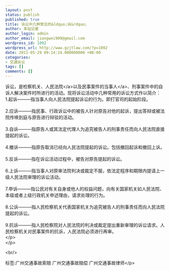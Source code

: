 ```yaml
---
layout: post
status: publish
published: true
title: 诉讼中几种常见的&ldquo;诉&rdquo;
author: 本站记者
author_login: admin
author_email: jiangwei909@gmail.com
wordpress_id: 1092
wordpress_url: http://www.gzjtlaw.com/?p=1092
date: 2011-05-29 09:14:24.000000000 +08:00
categories:
- 交通诉讼
tags: []
comments: []
---
```

<p><p>诉讼，是检察机关、<a>人民法院<&#47;a>以及民事案件的<a>当事人<&#47;a>、刑事案件中的自诉人解决案件时所进行的活动。现将诉讼活动中几种常用的诉讼方式作以简介：<br>1.起诉&mdash;&mdash;&mdash;指当事人向人民法院提起诉讼的行为。即打官司的起始阶段。<br><br>2.应诉&mdash;&mdash;&mdash;指民事、行政诉讼中的被告人针对原告对他的起诉，提出答辩或被法院传唤到庭与原告进行辩驳的活动。<br><br>3.自诉&mdash;&mdash;&mdash;指原告人或其法定代理人为追究被告人的刑事责任而向人民法院直接提起的诉讼。<br><br>4.撤诉&mdash;&mdash;&mdash;指原告取消已经向人民法院提起的诉讼。包括撤回起诉和撤回上诉。<br><br>5.反诉&mdash;&mdash;&mdash;指在诉讼活动过程中，被告对原告提起的诉讼。<br><br>6.上诉&mdash;&mdash;&mdash;指当事人对原审法院判决或裁定不服，依法定程序和期限内提请上一级人民法院审理的诉讼活动。<br><br>7.申诉&mdash;&mdash;&mdash;指公民对有关自身或他人的权益问题，向有关国家机关如人民法院、本级或者上级行政机关申述理由，请求处理的行为。<br><br>8.公诉&mdash;&mdash;&mdash;指人民检察机关代表国家机关为追究被告人的刑事责任而向人民法院提起的诉讼。<br><br>9.抗诉&mdash;&mdash;&mdash;指人民检察院对人民法院的判决或裁定提出重新审理的诉讼请求。人民检察机关对民事案件的抗诉，人民法院必须进行再审。<br><&#47;p><br><&#47;p><br&#47;><p>标签:广州交通事故索赔 广州交通事故赔偿 广州交通事故律师<&#47;p>
